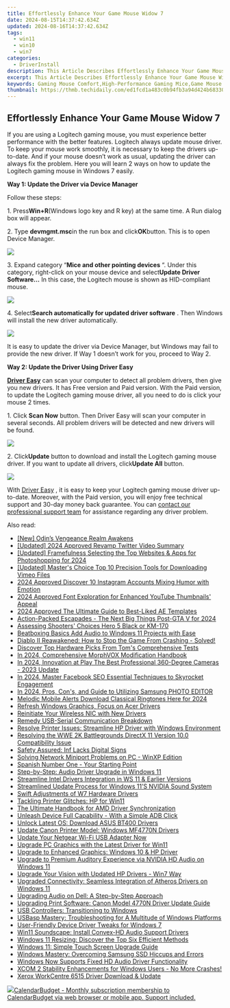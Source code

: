 ```yaml
---
title: Effortlessly Enhance Your Game Mouse Widow 7
date: 2024-08-15T14:37:42.634Z
updated: 2024-08-16T14:37:42.634Z
tags:
  - win11
  - win10
  - win7
categories:
  - DriverInstall
description: This Article Describes Effortlessly Enhance Your Game Mouse Widow 7
excerpt: This Article Describes Effortlessly Enhance Your Game Mouse Widow 7
keywords: Gaming Mouse Comfort,High-Performance Gaming Mice,Game Mouse with Adjustable Buttons,Ergonomic Design Game Mice,Professional Gaming Mouse Widow 7,Enhanced Game Mouse Performance,Widow 7 Gaming Mouse Accessories
thumbnail: https://thmb.techidaily.com/ed1fcd1a483c0b94fb3a94d424b683306978ea21af775c15bb832d4ec0a46f79.jpg
---
```


## Effortlessly Enhance Your Game Mouse Widow 7

If you are using a Logitech gaming mouse, you must experience better performance with the better features. Logitech always update mouse driver. To keep your mouse work smoothly, it is necessary to keep the drivers up-to-date. And if your mouse doesn’t work as usual, updating the driver can always fix the problem. Here you will learn 2 ways on how to update the Logitech gaming mouse in Windows 7 easily.
  
**Way 1: Update the Driver via Device Manager**
  
Follow these steps:  
  
1\. Press**Win+R**(Windows logo key and R key) at the same time. A Run dialog box will appear.  
  
2\. Type **devmgmt.msc**in the run box and click**OK**button. This is to open Device Manager.  
  
![](https://images.drivereasy.com/wp-content/uploads/2016/10/img_580594f945e49.png)
  
 3\. Expand category “**Mice and other pointing devices** “. Under this category, right-click on your mouse device and select**Update Driver Software…**  In this case, the Logitech mouse is shown as HID-compliant mouse.  
  
![](https://images.drivereasy.com/wp-content/uploads/2016/10/img_5805979534407.png)
  
 4\. Select**Search automatically for updated driver software** . Then Windows will install the new driver automatically.  
  
![](https://images.drivereasy.com/wp-content/uploads/2016/10/img_580597dacf4f5.png)
  
 It is easy to update the driver via Device Manager, but Windows may fail to provide the new driver. If Way 1 doesn’t work for you, proceed to Way 2.  
  
 **Way 2: Update the Driver Using Driver Easy**
  
**[Driver Easy](https://tools.techidaily.com/drivereasy/download/)**  can scan your computer to detect all problem drivers, then give you new drivers. It has Free version and Paid version. With the Paid version, to update the Logitech gaming mouse driver, all you need to do is click your mouse 2 times.
  
1\. Click **Scan Now**  button. Then Driver Easy will scan your computer in several seconds. All problem drivers will be detected and new drivers will be found.  
  
![](https://images.drivereasy.com/wp-content/uploads/2017/04/img_59007d16d5b90.png)

 2\. Click**Update** button to download and install the Logitech gaming mouse driver. If you want to update all drivers, click**Update All**  button.  
  
![](https://images.drivereasy.com/wp-content/uploads/2017/04/img_59007df5a2776.jpg)

 With [Driver Easy](https://tools.techidaily.com/drivereasy/download/) , it is easy to keep your Logitech gaming mouse driver up-to-date. Moreover, with the Paid version, you will enjoy free technical support and 30-day money back guarantee. You can [contact our professional support team](https://tools.techidaily.com/drivereasy/download/) for assistance regarding any driver problem.

<ins class="adsbygoogle"
     style="display:block"
     data-ad-format="autorelaxed"
     data-ad-client="ca-pub-7571918770474297"
     data-ad-slot="1223367746"></ins>



<ins class="adsbygoogle"
     style="display:block"
     data-ad-client="ca-pub-7571918770474297"
     data-ad-slot="8358498916"
     data-ad-format="auto"
     data-full-width-responsive="true"></ins>



<span class="atpl-alsoreadstyle">Also read:</span>
<div><ul>
<li><a href="https://video-capture.techidaily.com/new-odins-vengeance-realm-awakens/"><u>[New] Odin’s Vengeance  Realm Awakens</u></a></li>
<li><a href="https://twitter-videos.techidaily.com/updated-2024-approved-revamp-twitter-video-summary/"><u>[Updated] 2024 Approved  Revamp Twitter Video Summary</u></a></li>
<li><a href="https://fox-links.techidaily.com/updated-framefulness-selecting-the-top-websites-and-apps-for-photoshopping-for-2024/"><u>[Updated] Framefulness  Selecting the Top Websites & Apps for Photoshopping for 2024</u></a></li>
<li><a href="https://vimeo-videos.techidaily.com/updated-masters-choice-top-10-precision-tools-for-downloading-vimeo-files/"><u>[Updated] Master's Choice  Top 10 Precision Tools for Downloading Vimeo Files</u></a></li>
<li><a href="https://instagram-video-files.techidaily.com/2024-approved-discover-10-instagram-accounts-mixing-humor-with-emotion/"><u>2024 Approved  Discover 10 Instagram Accounts Mixing Humor with Emotion</u></a></li>
<li><a href="https://youtube-stream.techidaily.com/2024-approved-font-exploration-for-enhanced-youtube-thumbnails-appeal/"><u>2024 Approved  Font Exploration for Enhanced YouTube Thumbnails' Appeal</u></a></li>
<li><a href="https://instagram-videos.techidaily.com/2024-approved-the-ultimate-guide-to-best-liked-ae-templates/"><u>2024 Approved  The Ultimate Guide to Best-Liked AE Templates</u></a></li>
<li><a href="https://screen-video-capture.techidaily.com/action-packed-escapades-the-next-big-things-post-gta-v-for-2024/"><u>Action-Packed Escapades - The Next Big Things Post-GTA V for 2024</u></a></li>
<li><a href="https://article-files.techidaily.com/assessing-shooters-choices-hero-5-black-or-km-170/"><u>Assessing Shooters' Choices  Hero 5 Black or KM-170</u></a></li>
<li><a href="https://extra-lessons.techidaily.com/beatboxing-basics-add-audio-to-windows-11-projects-with-ease/"><u>Beatboxing Basics  Add Audio to Windows 11 Projects with Ease</u></a></li>
<li><a href="https://driver-install.techidaily.com/1722999258283-diablo-reawakened-how-to-stop-the-game-from-crashing-solved/"><u>Diablo Ⅱ Reawakened: How to Stop the Game From Crashing - Solved!</u></a></li>
<li><a href="https://hardware-tips.techidaily.com/discover-top-hardware-picks-from-toms-comprehensive-tests/"><u>Discover Top Hardware Picks From Tom's Comprehensive Tests</u></a></li>
<li><a href="https://extra-lessons.techidaily.com/in-2024-comprehensive-morphvox-modification-handbook/"><u>In 2024, Comprehensive MorphVOX Modification Handbook</u></a></li>
<li><a href="https://some-techniques.techidaily.com/in-2024-innovation-at-play-the-best-professional-360-degree-cameras-2023-update/"><u>In 2024, Innovation at Play  The Best Professional 360-Degree Cameras - 2023 Update</u></a></li>
<li><a href="https://facebook-videos.techidaily.com/in-2024-master-facebook-seo-essential-techniques-to-skyrocket-engagement/"><u>In 2024, Master Facebook SEO  Essential Techniques to Skyrocket Engagement</u></a></li>
<li><a href="https://extra-support.techidaily.com/in-2024-pros-cons-and-guide-to-utilizing-samsung-photo-editor/"><u>In 2024, Pros, Con's, and Guide to Utilizing Samsung PHOTO EDITOR</u></a></li>
<li><a href="https://extra-guidance.techidaily.com/melodic-mobile-alerts-download-classical-ringtones-here-for-2024/"><u>Melodic Mobile Alerts  Download Classical Ringtones Here for 2024</u></a></li>
<li><a href="https://driver-install.techidaily.com/refresh-windows-graphics-focus-on-acer-drivers/"><u>Refresh Windows Graphics, Focus on Acer Drivers</u></a></li>
<li><a href="https://driver-install.techidaily.com/reinitiate-your-wireless-nic-with-new-drivers/"><u>Reinitiate Your Wireless NIC with New Drivers</u></a></li>
<li><a href="https://driver-install.techidaily.com/remedy-usb-serial-communication-breakdown/"><u>Remedy USB-Serial Communication Breakdown</u></a></li>
<li><a href="https://driver-install.techidaily.com/resolve-printer-issues-streamline-hp-driver-with-windows-environment/"><u>Resolve Printer Issues: Streamline HP Driver with Windows Environment</u></a></li>
<li><a href="https://common-error.techidaily.com/resolving-the-wwe-2k-battlegrounds-directx-11-version-100-compatibility-issue/"><u>Resolving the WWE 2K Battlegrounds DirectX 11 Version 10.0 Compatibility Issue</u></a></li>
<li><a href="https://driver-install.techidaily.com/safety-assured-inf-lacks-digital-signs/"><u>Safety Assured: Inf Lacks Digital Signs</u></a></li>
<li><a href="https://driver-install.techidaily.com/solving-network-miniport-problems-on-pc-winxp-edition/"><u>Solving Network Miniport Problems on PC - WinXP Edition</u></a></li>
<li><a href="https://mondly-stories.techidaily.com/spanish-number-one-your-starting-point/"><u>Spanish Number One - Your Starting Point</u></a></li>
<li><a href="https://driver-install.techidaily.com/step-by-step-audio-driver-upgrade-in-windows-11/"><u>Step-by-Step: Audio Driver Upgrade in Windows 11</u></a></li>
<li><a href="https://driver-install.techidaily.com/streamline-intel-drivers-integration-in-ws-11-and-earlier-versions/"><u>Streamline Intel Drivers Integration in WS 11 & Earlier Versions</u></a></li>
<li><a href="https://driver-install.techidaily.com/streamlined-update-process-for-windows-11s-nvidia-sound-system/"><u>Streamlined Update Process for Windows 11’S NVIDIA Sound System</u></a></li>
<li><a href="https://driver-install.techidaily.com/swift-adjustments-of-w7-hardware-drivers/"><u>Swift Adjustments of W7 Hardware Drivers</u></a></li>
<li><a href="https://driver-install.techidaily.com/tackling-printer-glitches-hp-for-win11/"><u>Tackling Printer Glitches: HP for Win11</u></a></li>
<li><a href="https://driver-install.techidaily.com/the-ultimate-handbook-for-amd-driver-synchronization/"><u>The Ultimate Handbook for AMD Driver Synchronization</u></a></li>
<li><a href="https://driver-install.techidaily.com/unleash-device-full-capability-with-a-simple-adb-click/"><u>Unleash Device Full Capability - With a Simple ADB Click</u></a></li>
<li><a href="https://driver-install.techidaily.com/unlock-latest-os-download-asus-bt400-drivers/"><u>Unlock Latest OS: Download ASUS BT400 Drivers</u></a></li>
<li><a href="https://driver-install.techidaily.com/update-canon-printer-model-windows-mf4770n-drivers/"><u>Update Canon Printer Model: Windows MF4770N Drivers</u></a></li>
<li><a href="https://driver-install.techidaily.com/update-your-netgear-wi-fi-usb-adapter-now/"><u>Update Your Netgear Wi-Fi USB Adapter Now</u></a></li>
<li><a href="https://driver-install.techidaily.com/upgrade-pc-graphics-with-the-latest-driver-for-win11/"><u>Upgrade PC Graphics with the Latest Driver for Win11</u></a></li>
<li><a href="https://driver-install.techidaily.com/upgrade-to-enhanced-graphics-windows-10-and-hp-driver/"><u>Upgrade to Enhanced Graphics: Windows 10 & HP Driver</u></a></li>
<li><a href="https://driver-install.techidaily.com/upgrade-to-premium-auditory-experience-via-nvidia-hd-audio-on-windows-11/"><u>Upgrade to Premium Auditory Experience via NVIDIA HD Audio on Windows 11</u></a></li>
<li><a href="https://driver-install.techidaily.com/upgrade-your-vision-with-updated-hp-drivers-win7-way/"><u>Upgrade Your Vision with Updated HP Drivers - Win7 Way</u></a></li>
<li><a href="https://driver-install.techidaily.com/upgraded-connectivity-seamless-integration-of-atheros-drivers-on-windows-11/"><u>Upgraded Connectivity: Seamless Integration of Atheros Drivers on Windows 11</u></a></li>
<li><a href="https://driver-install.techidaily.com/upgrading-audio-on-dell-a-step-by-step-approach/"><u>Upgrading Audio on Dell: A Step-by-Step Approach</u></a></li>
<li><a href="https://driver-install.techidaily.com/upgrading-print-software-canon-model-4770n-driver-update-guide/"><u>Upgrading Print Software: Canon Model 4770N Driver Update Guide</u></a></li>
<li><a href="https://driver-install.techidaily.com/usb-controllers-transitioning-to-windows/"><u>USB Controllers: Transitioning to Windows</u></a></li>
<li><a href="https://driver-install.techidaily.com/usbasp-mastery-troubleshooting-for-a-multitude-of-windows-platforms/"><u>USBasp Mastery: Troubleshooting for A Multitude of Windows Platforms</u></a></li>
<li><a href="https://driver-install.techidaily.com/user-friendly-device-driver-tweaks-for-windows-7/"><u>User-Friendly Device Driver Tweaks for Windows 7</u></a></li>
<li><a href="https://driver-install.techidaily.com/win11-soundscape-install-convex-hd-audio-support-drivers/"><u>Win11 Soundscape: Install Convex-HD Audio Support Drivers</u></a></li>
<li><a href="https://windows11.techidaily.com/windows-11-resizing-discover-the-top-six-efficient-methods/"><u>Windows 11 Resizing: Discover the Top Six Efficient Methods</u></a></li>
<li><a href="https://driver-install.techidaily.com/windows-11-simple-touch-screen-upgrade-guide/"><u>Windows 11: Simple Touch Screen Upgrade Guide</u></a></li>
<li><a href="https://driver-install.techidaily.com/windows-mastery-overcoming-samsung-ssd-hiccups-and-errors/"><u>Windows Mastery: Overcoming Samsung SSD Hiccups and Errors</u></a></li>
<li><a href="https://driver-install.techidaily.com/windows-now-supports-fixed-hd-audio-driver-functionality/"><u>Windows Now Supports Fixed HD Audio Driver Functionality</u></a></li>
<li><a href="https://driver-install.techidaily.com/1723003001978-xcom-2-stability-enhancements-for-windows-users-no-more-crashes/"><u>XCOM 2 Stability Enhancements for Windows Users - No More Crashes!</u></a></li>
<li><a href="https://driver-install.techidaily.com/xerox-workcentre-6515-driver-download-and-update/"><u>Xerox WorkCentre 6515 Driver Download & Update</u></a></li>
</ul></div>

<!-- affiliate ads begin -->
<a href="https://secure.2checkout.com/order/checkout.php?PRODS=37701530&QTY=1&AFFILIATE=108875&CART=1"><img src="https://secure.avangate.com/images/merchant/6fe0c81e3f9438db11ebbfba6c5ce460/products/copy_cbLogo_with_text_blue.png" border="0">CalendarBudget - Monthly subscription membership to CalendarBudget via web browser or mobile app. Support included. </a>
<!-- affiliate ads end -->
